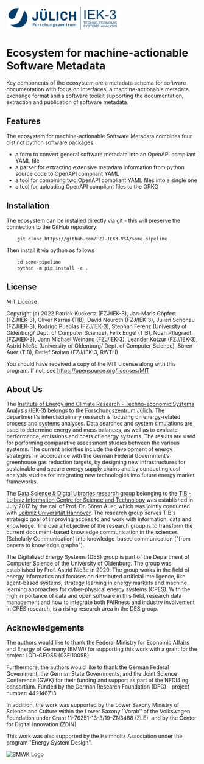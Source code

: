 <a href="https://www.fz-juelich.de/en/iek/iek-3"><img src="https://raw.githubusercontent.com/OfficialCodexplosive/README_Assets/862a93188b61ab4dd0eebde3ab5daad636e129d5/FJZ_IEK-3_logo.svg" alt="FZJ Logo" width="300px"></a>

# Ecosystem for machine-actionable Software Metadata

Key components of the ecosystem are a metadata schema for software documentation with focus on interfaces, a machine-actionable metadata exchange format and a software  toolkit supporting the documentation, extraction and publication of software metadata.

## Features
The ecosystem for machine-actionable Software Metadata combines four distinct python software packages:
- a form to convert general software metadata into an OpenAPI compliant YAML file
- a parser for extracting extensive metadata information from python source code to OpenAPI compliant YAML
- a tool for combining two OpenAPI compliant YAML files into a single one
- a tool for uploading OpenAPI compliant files to the ORKG

## Installation
The ecosystem can be installed directly via git - this will preserve the connection to the GitHub repository:
```console
	git clone https://github.com/FZJ-IEK3-VSA/some-pipeline
```

Then install it via python as follows
```console
	cd some-pipeline
	python -m pip install -e .
```

## License

MIT License

Copyright (c) 2022 Patrick Kuckertz (FZJ/IEK-3), Jan-Maris Göpfert (FZJ/IEK-3), Oliver Karras (TIB), David Neuroth (FZJ/IEK-3), Julian Schönau (FZJ/IEK-3), Rodrigo Pueblas (FZJ/IEK-3), Stephan Ferenz (University of Oldenburg/ Dept. of Computer Science), Felix Engel (TIB), Noah Pflugradt (FZJ/IEK-3), Jann Michael Weinand (FZJ/IEK-3), Leander Kotzur (FZJ/IEK-3), Astrid Nieße (University of Oldenburg/ Dept. of Computer Science), Sören Auer (TIB), Detlef Stolten (FZJ/IEK-3, RWTH)

You should have received a copy of the MIT License along with this program.
If not, see https://opensource.org/licenses/MIT

## About Us

The [Institute of Energy and Climate Research - Techno-economic Systems Analysis (IEK-3)](https://www.fz-juelich.de/en/iek/iek-3) belongs to the [Forschungszentrum Jülich](https://www.fz-juelich.de/en). The department's interdisciplinary research is focusing on energy-related process and systems analyses. Data searches and system simulations are used to determine energy and mass balances, as well as to evaluate performance, emissions and costs of energy systems. The results are used for performing comparative assessment studies between the various systems. The current priorities include the development of energy strategies, in accordance with the German Federal Government’s greenhouse gas reduction targets, by designing new infrastructures for sustainable and secure energy supply chains and by conducting cost analysis studies for integrating new technologies into future energy market frameworks.

The [Data Science & Digtal Libraries research group](https://www.tib.eu/en/research-development/research-groups-and-labs/data-science-digital-libraries) belonging to the [TIB - Leibniz Information Centre for Science and Technology](https://www.tib.eu/en/) was established in July 2017 by the call of Prof. Dr. Sören Auer, which was jointly conducted with [Leibniz Universität Hannover](https://www.uni-hannover.de/de/). The research group serves TIB's strategic goal of improving access to and work with information, data and knowledge. The overall objective of the research group is to transform the current document-based knowledge communication in the sciences (Scholarly Communication) into knowledge-based communication ("from papers to knowledge graphs").

The Digitalized Energy Systems (DES) group is part of the Department of Computer Science of the University of Oldenburg. The group was established by Prof. Astrid Nieße in 2020. The group works in the field of energy informatics and focuses on distributed artificial intelligence, like agent-based systems, strategy learning in energy markets and machine learning approaches for cyber-physical energy systems (CPES).  With the high importance of data and open software in this field, research data management and how to integrate both FAIRness and industry involvement in CPES research, is a rising research area in the DES group.

## Acknowledgements
The authors would like to thank the Federal Ministry for Economic Affairs and Energy of Germany (BMWi) for supporting this work with a grant for the project LOD-GEOSS (03EI1005B).

Furthermore, the authors would like to thank the German Federal Government, the German State Governments, and the Joint Science Conference (GWK) for their funding and support as part of the NFDI4Ing consortium. Funded by the German Research Foundation (DFG) - project number: 442146713.

In addition, the work was supported by the Lower Saxony Ministry of Science and Culture within the Lower Saxony ‘‘Vorab’’ of the Volkswagen Foundation under Grant 11-76251-13-3/19–ZN3488 (ZLE), and by the Center for Digital Innovation (ZDIN).

This work was also supported by the Helmholtz Association under the program "Energy System Design".

<a href="https://www.bmwk.de/Navigation/EN/Home/home.html"><img src="https://www.bmwk.de/SiteGlobals/BMWI/StyleBundles/Bilder/bmwi_logo_en.svg?__blob=normal&v=13" alt="BMWK Logo" width="130px"></a>

